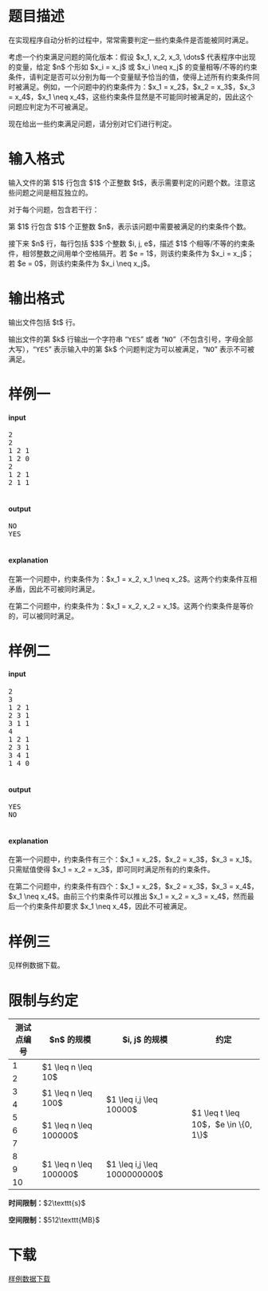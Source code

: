 # 题目描述

<p>在实现程序自动分析的过程中，常常需要判定一些约束条件是否能被同时满足。</p>
<p>考虑一个约束满足问题的简化版本：假设 $x_1, x_2, x_3, \dots$ 代表程序中出现的变量，给定 $n$ 个形如 $x_i = x_j$ 或 $x_i \neq x_j$ 的变量相等/不等的约束条件，请判定是否可以分别为每一个变量赋予恰当的值，使得上述所有约束条件同时被满足。例如，一个问题中的约束条件为：$x_1 = x_2$，$x_2 = x_3$，$x_3 = x_4$，$x_1 \neq x_4$，这些约束条件显然是不可能同时被满足的，因此这个问题应判定为不可被满足。</p>
<p>现在给出一些约束满足问题，请分别对它们进行判定。</p>

# 输入格式


<p>输入文件的第 $1$ 行包含 $1$ 个正整数 $t$，表示需要判定的问题个数。注意这些问题之间是相互独立的。</p>
<p>对于每个问题，包含若干行：</p>
<p>第 $1$ 行包含 $1$ 个正整数 $n$，表示该问题中需要被满足的约束条件个数。</p>
<p>接下来 $n$ 行，每行包括 $3$ 个整数 $i, j, e$，描述 $1$ 个相等/不等的约束条件，相邻整数之间用单个空格隔开。若 $e = 1$，则该约束条件为 $x_i = x_j$；若 $e = 0$，则该约束条件为 $x_i \neq x_j$。</p>

# 输出格式


<p>输出文件包括 $t$ 行。</p>
<p>输出文件的第 $k$ 行输出一个字符串 “<samp>YES</samp>” 或者 “<samp>NO</samp>”（不包含引号，字母全部大写），“<samp>YES</samp>” 表示输入中的第 $k$ 个问题判定为可以被满足，“<samp>NO</samp>” 表示不可被满足。</p>

# 样例一


<h4>input</h4>
<pre>2
2
1 2 1
1 2 0
2
1 2 1
2 1 1

</pre>

<h4>output</h4>
<pre>NO
YES

</pre>

<h4>explanation</h4>
<p>在第一个问题中，约束条件为：$x_1 = x_2, x_1 \neq x_2$。这两个约束条件互相矛盾，因此不可被同时满足。</p>
<p>在第二个问题中，约束条件为：$x_1 = x_2, x_2 = x_1$。这两个约束条件是等价的，可以被同时满足。</p>

# 样例二


<h4>input</h4>
<pre>2
3
1 2 1
2 3 1
3 1 1
4
1 2 1
2 3 1
3 4 1
1 4 0

</pre>

<h4>output</h4>
<pre>YES
NO

</pre>

<h4>explanation</h4>
<p>在第一个问题中，约束条件有三个：$x_1 = x_2$，$x_2 = x_3$，$x_3 = x_1$。只需赋值使得 $x_1 = x_2 = x_3$，即可同时满足所有的约束条件。</p>
<p>在第二个问题中，约束条件有四个：$x_1 = x_2$，$x_2 = x_3$，$x_3 = x_4$，$x_1 \neq x_4$。由前三个约束条件可以推出 $x_1 = x_2 = x_3 = x_4$，然而最后一个约束条件却要求 $x_1 \neq x_4$，因此不可被满足。</p>

# 样例三


<p>见样例数据下载。</p>

# 限制与约定


<div class="table-responsive">
<table class="table table-bordered table-text-center table-vertical-middle"><thead><tr><th>测试点编号</th><th>$n$ 的规模</th><th>$i, j$ 的规模</th><th>约定</th></tr></thead><tbody><tr><td>1</td><td rowspan="2">$1 \leq n \leq 10$</td><td rowspan="7">$1 \leq i,j \leq 10000$</td><td rowspan="10">$1 \leq t \leq 10$，$e \in \{0, 1\}$</td></tr><tr><td>2</td></tr><tr><td>3</td><td rowspan="2">$1 \leq n \leq 100$</td></tr><tr><td>4</td></tr><tr><td>5</td><td rowspan="3">$1 \leq n \leq 100000$</td></tr><tr><td>6</td></tr><tr><td>7</td></tr><tr><td>8</td><td rowspan="3">$1 \leq n \leq 100000$</td><td rowspan="3">$1 \leq i,j \leq 1000000000$</td></tr><tr><td>9</td></tr><tr><td>10</td></tr></tbody></table></div>

<p><strong>时间限制：</strong>$2\texttt{s}$</p>
<p><strong>空间限制：</strong>$512\texttt{MB}$</p>

# 下载


<p><a href="/download.php?type=problem&amp;id=127">样例数据下载</a></p>
